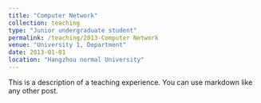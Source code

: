 ```yaml
---
title: "Computer Network"
collection: teaching
type: "Junior undergraduate student"
permalink: /teaching/2013-Computer Network
venue: "University 1, Department"
date: 2013-01-01
location: "Hangzhou normal University"
---
```


This is a description of a teaching experience. You can use markdown like any other post.


